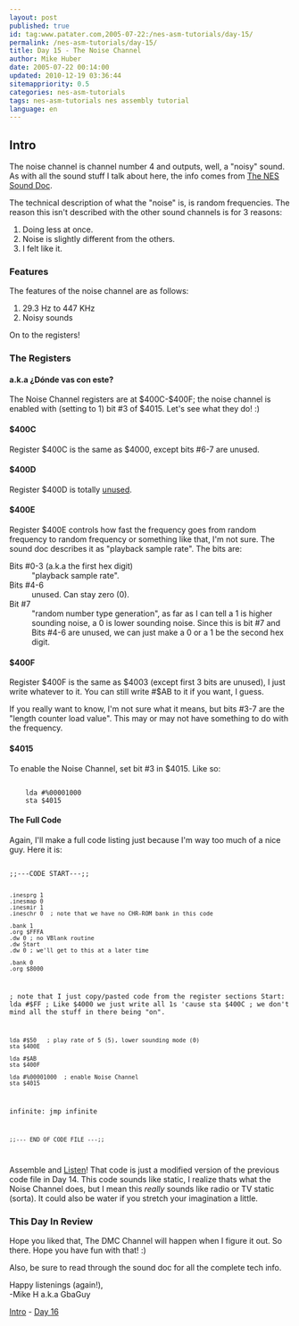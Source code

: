```yaml
---
layout: post
published: true
id: tag:www.patater.com,2005-07-22:/nes-asm-tutorials/day-15/
permalink: /nes-asm-tutorials/day-15/
title: Day 15 - The Noise Channel
author: Mike Huber
date: 2005-07-22 00:14:00
updated: 2010-12-19 03:36:44
sitemappriority: 0.5
categories: nes-asm-tutorials
tags: nes-asm-tutorials nes assembly tutorial
language: en
---
```

<h2>Intro</h2>
<p>The noise channel is channel number 4 and outputs, well, a "noisy" sound.
As with all the sound stuff I talk about here, the info comes from <a href="http://nesdev.parodius.com/NESSOUND.txt">The NES Sound Doc</a>.</p>

<p>The technical description of what the "noise" is, is random frequencies. The
reason this isn't described with the other sound channels is for 3 reasons:</p>
<ol>
    <li>Doing less at once.</li>
    <li>Noise is slightly different from the others.</li>
    <li>I felt like it.</li>
</ol>


<h3>Features</h3>
<p>The features of the noise channel are as follows:</p>
<ol>
    <li>29.3 Hz to 447 KHz</li>
    <li>Noisy sounds</li>
</ol>


<p>On to the registers!</p>

<h3>The Registers</h3>
<h4 class="subtitle">a.k.a ¿Dónde vas con este?</h4>
<p>The Noise Channel registers are at $400C-$400F; the noise channel is enabled
with (setting to 1) bit #3 of $4015. Let's see what they do! :)</p>

<h4>$400C</h4>
<p>Register $400C is the same as $4000, except bits #6-7 are unused.</p>

<h4>$400D</h4>
<p>Register $400D is totally <u>unused</u>.</p>

<h4>$400E</h4>
<p>Register $400E controls how fast the frequency goes from random frequency to
random frequency or something like that, I'm not sure. The sound doc describes it as
"playback sample rate". The bits are:</p>

<dl>
    <dt>Bits #0-3 (a.k.a the first hex digit)</dt><dd>"playback sample rate".</dd>
    <dt>Bits #4-6</dt><dd>unused. Can stay zero (0).</dd>
    <dt>Bit  #7</dt><dd>"random number type generation", as far as I can tell a 1 is higher
sounding noise, a 0 is lower sounding noise. Since this is bit #7 and Bits #4-6 are
unused, we can just make a 0 or a 1 be the second hex digit.</dd>
</dl>


<h4>$400F</h4>
<p>Register $400F is the same as $4003 (except first 3 bits are unused), I just
write whatever to it. You can still write #$AB to it if you want, I guess.</p>

<p>If you really want to know, I'm not sure what it means, but bits #3-7 are
the "length counter load value". This may or may not have something to do with
the frequency.</p>

<h4>$4015</h4>
<p>To enable the Noise Channel, set bit #3 in $4015. Like so:</p>
<code class="block">
    lda #%00001000
    sta $4015
</code>


<h4>The Full Code</h4>
<p>Again, I'll make a full code listing just because I'm way too much of
a nice guy. Here it is:</p>
<code class="block">
;;---CODE START---;;

    .inesprg 1
    .inesmap 0
    .inesmir 1
    .ineschr 0  ; note that we have no CHR-ROM bank in this code

    .bank 1
    .org $FFFA
    .dw 0 ; no VBlank routine
    .dw Start
    .dw 0 ; we'll get to this at a later time

    .bank 0
    .org $8000
; note that I just copy/pasted code from the register sections
Start:
    lda #$FF   ; Like $4000 we just write all 1s 'cause
    sta $400C  ; we don't mind all the stuff in there being "on".

    lda #$50   ; play rate of 5 (5), lower sounding mode (0)
    sta $400E

    lda #$AB
    sta $400F

    lda #%00001000  ; enable Noise Channel
    sta $4015

infinite:
    jmp infinite

    ;;--- END OF CODE FILE ---;;
</code>


<p>Assemble and <u>Listen</u>! That code is just a modified version of the
previous code file in Day 14. This code sounds like static, I realize thats
what the Noise Channel does, but I mean this <em>really</em> sounds like radio
or TV static (sorta). It could also be water if you stretch your imagination a
little.</p>

<h3>This Day In Review</h3>

<p>Hope you liked that, The DMC Channel will happen when I figure it out.  So
there. Hope you have fun with that! :)</p>

<p>Also, be sure to read through the sound doc for all the complete tech
info.</p>

<p>
    Happy listenings (again!),<br/>
        -Mike H a.k.a GbaGuy
</p>

<div class="series-navigation">
<a href="/nes-asm-tutorials">Intro</a> - <a href="/nes-asm-tutorials/day-16/">Day 16</a>
</div>
